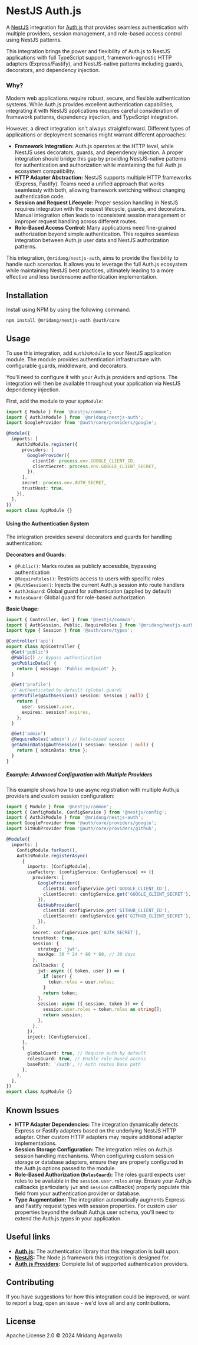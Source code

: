 # NestJS Auth.js

A [NestJS](https://nestjs.com/) integration for [Auth.js](https://authjs.dev/)
that provides seamless authentication with multiple providers, session
management, and role-based access control using NestJS patterns.

This integration brings the power and flexibility of Auth.js to NestJS
applications with full TypeScript support, framework-agnostic HTTP adapters
(Express/Fastify), and NestJS-native patterns including guards, decorators,
and dependency injection.

### Why?

Modern web applications require robust, secure, and flexible authentication
systems. While Auth.js provides excellent authentication capabilities,
integrating it with NestJS applications requires careful consideration of
framework patterns, dependency injection, and TypeScript integration.

However, a direct integration isn't always straightforward. Different types
of applications or deployment scenarios might warrant different approaches:

- **Framework Integration:** Auth.js operates at the HTTP level, while NestJS
  uses decorators, guards, and dependency injection. A proper integration
  should bridge this gap by providing NestJS-native patterns for
  authentication and authorization while maintaining the full Auth.js
  ecosystem compatibility.
- **HTTP Adapter Abstraction:** NestJS supports multiple HTTP frameworks
  (Express, Fastify). Teams need a unified approach that works seamlessly
  with both, allowing framework switching without changing authentication
  code.
- **Session and Request Lifecycle:** Proper session handling in NestJS
  requires integration with the request lifecycle, guards, and decorators.
  Manual integration often leads to inconsistent session management or
  improper request handling across different routes.
- **Role-Based Access Control:** Many applications need fine-grained
  authorization beyond simple authentication. This requires seamless
  integration between Auth.js user data and NestJS authorization patterns.

This integration, `@mridang/nestjs-auth`, aims to provide the flexibility to
handle such scenarios. It allows you to leverage the full Auth.js ecosystem
while maintaining NestJS best practices, ultimately leading to a more
effective and less burdensome authentication implementation.

## Installation

Install using NPM by using the following command:

```sh
npm install @mridang/nestjs-auth @auth/core
```

## Usage

To use this integration, add `AuthJsModule` to your NestJS application
module. The module provides authentication infrastructure with configurable
guards, middleware, and decorators.

You'll need to configure it with your Auth.js providers and options. The
integration will then be available throughout your application via NestJS
dependency injection.

First, add the module to your `AppModule`:

```typescript
import { Module } from '@nestjs/common';
import { AuthJsModule } from '@mridang/nestjs-auth';
import GoogleProvider from '@auth/core/providers/google';

@Module({
  imports: [
    AuthJsModule.register({
      providers: [
        GoogleProvider({
          clientId: process.env.GOOGLE_CLIENT_ID,
          clientSecret: process.env.GOOGLE_CLIENT_SECRET,
        }),
      ],
      secret: process.env.AUTH_SECRET,
      trustHost: true,
    }),
  ],
})
export class AppModule {}
```

#### Using the Authentication System

The integration provides several decorators and guards for handling
authentication:

**Decorators and Guards:**

- `@Public()`: Marks routes as publicly accessible, bypassing authentication
- `@RequireRoles()`: Restricts access to users with specific roles
- `@AuthSession()`: Injects the current Auth.js session into route handlers
- `AuthJsGuard`: Global guard for authentication (applied by default)
- `RolesGuard`: Global guard for role-based authorization

**Basic Usage:**

```typescript
import { Controller, Get } from '@nestjs/common';
import { AuthSession, Public, RequireRoles } from '@mridang/nestjs-auth';
import type { Session } from '@auth/core/types';

@Controller('api')
export class ApiController {
  @Get('public')
  @Public() // Bypass authentication
  getPublicData() {
    return { message: 'Public endpoint' };
  }

  @Get('profile')
  // Authenticated by default (global guard)
  getProfile(@AuthSession() session: Session | null) {
    return {
      user: session?.user,
      expires: session?.expires,
    };
  }

  @Get('admin')
  @RequireRoles('admin') // Role-based access
  getAdminData(@AuthSession() session: Session | null) {
    return { adminData: true };
  }
}
```

##### Example: Advanced Configuration with Multiple Providers

This example shows how to use async registration with multiple Auth.js
providers and custom session configuration:

```typescript
import { Module } from '@nestjs/common';
import { ConfigModule, ConfigService } from '@nestjs/config';
import { AuthJsModule } from '@mridang/nestjs-auth';
import GoogleProvider from '@auth/core/providers/google';
import GitHubProvider from '@auth/core/providers/github';

@Module({
  imports: [
    ConfigModule.forRoot(),
    AuthJsModule.registerAsync(
      {
        imports: [ConfigModule],
        useFactory: (configService: ConfigService) => ({
          providers: [
            GoogleProvider({
              clientId: configService.get('GOOGLE_CLIENT_ID'),
              clientSecret: configService.get('GOOGLE_CLIENT_SECRET'),
            }),
            GitHubProvider({
              clientId: configService.get('GITHUB_CLIENT_ID'),
              clientSecret: configService.get('GITHUB_CLIENT_SECRET'),
            }),
          ],
          secret: configService.get('AUTH_SECRET'),
          trustHost: true,
          session: {
            strategy: 'jwt',
            maxAge: 30 * 24 * 60 * 60, // 30 days
          },
          callbacks: {
            jwt: async ({ token, user }) => {
              if (user) {
                token.roles = user.roles;
              }
              return token;
            },
            session: async ({ session, token }) => {
              session.user.roles = token.roles as string[];
              return session;
            },
          },
        }),
        inject: [ConfigService],
      },
      {
        globalGuard: true, // Require auth by default
        rolesGuard: true, // Enable role-based access
        basePath: '/auth', // Auth routes base path
      },
    ),
  ],
})
export class AppModule {}
```

## Known Issues

- **HTTP Adapter Dependencies:** The integration dynamically detects Express
  or Fastify adapters based on the underlying NestJS HTTP adapter. Other
  custom HTTP adapters may require additional adapter implementations.
- **Session Storage Configuration:** The integration relies on Auth.js
  session handling mechanisms. When configuring custom session storage or
  database adapters, ensure they are properly configured in the Auth.js
  options passed to the module.
- **Role-Based Authorization (`RolesGuard`):** The roles guard expects user
  roles to be available in the `session.user.roles` array. Ensure your
  Auth.js callbacks (particularly `jwt` and `session` callbacks) properly
  populate this field from your authentication provider or database.
- **Type Augmentation:** The integration automatically augments Express and
  Fastify request types with session properties. For custom user properties
  beyond the default Auth.js user schema, you'll need to extend the Auth.js
  types in your application.

## Useful links

- **[Auth.js](https://authjs.dev/):** The authentication library that this
  integration is built upon.
- **[NestJS](https://nestjs.com/):** The Node.js framework this integration
  is designed for.
- **[Auth.js Providers](https://authjs.dev/getting-started/providers):**
  Complete list of supported authentication providers.

## Contributing

If you have suggestions for how this integration could be improved, or
want to report a bug, open an issue - we'd love all and any
contributions.

## License

Apache License 2.0 © 2024 Mridang Agarwalla
